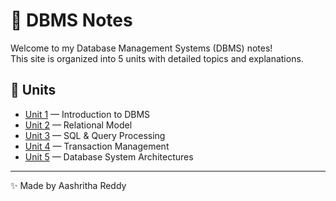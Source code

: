 # 📘 DBMS Notes

Welcome to my Database Management Systems (DBMS) notes!  
This site is organized into 5 units with detailed topics and explanations.  

## 📑 Units
- [Unit 1](unit1.md) — Introduction to DBMS  
- [Unit 2](unit2.md) — Relational Model  
- [Unit 3](unit3.md) — SQL & Query Processing  
- [Unit 4](unit4.md) — Transaction Management  
- [Unit 5](unit5.md) — Database System Architectures  

---

✨ Made by Aashritha Reddy
